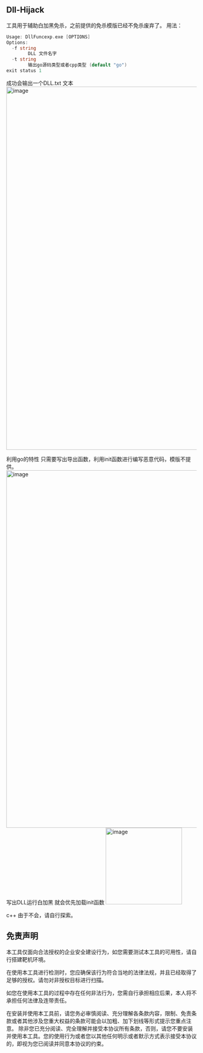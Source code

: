 ## Dll-Hijack

工具用于辅助白加黑免杀，之前提供的免杀模版已经不免杀废弃了。
用法：

```go
Usage: DllFuncexp.exe [OPTIONS]
Options:
  -f string
        DLL 文件名字
  -t string
        输出go源码类型或者cpp类型 (default "go")
exit status 1

```

成功会输出一个DLL.txt 文本
<img width="958" alt="image" src="https://user-images.githubusercontent.com/82130343/227850470-a02440e4-aea1-4ec1-bb24-118838cde7f7.png">

利用go的特性 只需要写出导出函数，利用init函数进行编写恶意代码，模版不提供。
<img width="943" alt="image" src="https://user-images.githubusercontent.com/82130343/227850570-3ba7a16e-b313-40e3-b025-2ad15caaf071.png">
写出DLL运行白加黑 就会优先加载init函数
<img width="202" alt="image" src="https://user-images.githubusercontent.com/82130343/227850679-466687a7-90f8-4261-9189-49ae6a8958d3.png">

c++ 由于不会，请自行探索。


## 免责声明
本工具仅面向合法授权的企业安全建设行为，如您需要测试本工具的可用性，请自行搭建靶机环境。

在使用本工具进行检测时，您应确保该行为符合当地的法律法规，并且已经取得了足够的授权。请勿对非授权目标进行扫描。

如您在使用本工具的过程中存在任何非法行为，您需自行承担相应后果，本人将不承担任何法律及连带责任。

在安装并使用本工具前，请您务必审慎阅读、充分理解各条款内容，限制、免责条款或者其他涉及您重大权益的条款可能会以加粗、加下划线等形式提示您重点注意。 除非您已充分阅读、完全理解并接受本协议所有条款，否则，请您不要安装并使用本工具。您的使用行为或者您以其他任何明示或者默示方式表示接受本协议的，即视为您已阅读并同意本协议的约束。
